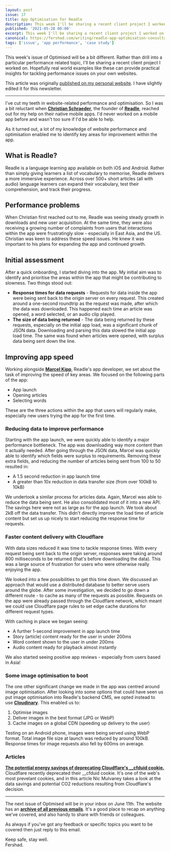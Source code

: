```yaml
---
layout: post
issue: 17
title: App Optimisation for Readle
description: This week I'll be sharing a recent client project I worked on. Hopefully real world examples like these can provide practical insights for tackling performance issues on your own websites.
published: '2021-05-28 00:00'
excerpt: This week I'll be sharing a recent client project I worked on. Hopefully real world examples like these can provide practical insights for tackling performance issues on your own websites.
canonical: https://fershad.com/writing/readle-app-optimisation-consultancy/
tags: ['issue', 'app performance', 'case study']
---
```

<!-- # App Optimisation for Readle -->

This week's issue of Optimised will be a bit different. Rather than drill into a particular performance related topic, I'll be sharing a recent client project I worked on. Hopefully real world examples like these can provide practical insights for tackling performance issues on your own websites.

This article was originally [published on my personal website](https://fershad.com/writing/readle-app-optimisation-consultancy/?utm_source=optimised&utm_medium=website&utm_campaign=cross_publish). I have slightly edited it for this newsletter.

*** 

I've cut my teeth in website-related performance and optimisation. So I was a bit reluctant when **[Christian Schraeder](https://www.linkedin.com/in/christian-w-a04742122/)**, the founder of **[Readle](https://readle-app.com/)**, reached out for my help on their native mobile apps. I'd never worked on a mobile app before and wasn't too sure if I'd be able to help. 

As it turned out, a lot of my knowledge of website performance and optimisation enabled me to identify key areas for improvement within the app.

## What is Readle?

Readle is a language learning app available on both iOS and Android. Rather than simply giving learners a list of vocabulary to memorise, Readle delivers a more immersive experience. Across over 500+ short articles (all with audio) language learners can expand their vocabulary, test their comprehension, and track their progress.

## Performance problems

When Christian first reached out to me, Readle was seeing steady growth in downloads and new user acquisition. At the same time, they were also receiving a growing number of complaints from users that interactions within the app were frustratingly slow - especially in East Asia, and the US. Christian was keen to address these speed issues. He knew it was important to his plans for expanding the app and continued growth.

## Initial assessment

After a quick onboarding, I started diving into the app. My initial aim was to identify and prioritise the areas within the app that might be contributing to slowness. Two things stood out:

- **Response times for data requests** - Requests for data inside the app were being sent back to the origin server on every request. This created around a one-second roundtrip as the request was made, after which the data was downloaded. This happened each time an article was opened, a word selected, or an audio clip played.
- **The size of data being returned** - The data being returned by these requests, especially on the initial app load, was a significant chunk of JSON data. Downloading and parsing this data slowed the initial app load time. The same was found when articles were opened, with surplus data being sent down the line.

## Improving app speed

Working alongside **[Marcel Kipp](https://www.linkedin.com/in/marcel-kipp-6011691b5/)**, Readle's app developer, we set about the task of improving the speed of key areas. We focused on the following parts of the app:

- App launch
- Opening articles
- Selecting words

These are the three actions within the app that users will regularly make, especially new users trying the app for the first time.

### Reducing data to improve performance

Starting with the app launch, we were quickly able to identify a major performance bottleneck. The app was downloading way more content than it actually needed. After going through the JSON data, Marcel was quickly able to identify which fields were surplus to requirements. Removing these extra fields, and reducing the number of articles being sent from 100 to 50 resulted in:

- A 1.5 second reduction in app launch time
- A greater than 10x reduction in data transfer size (from over 100kB to 10kB)

We undertook a similar process for articles data. Again, Marcel was able to reduce the data being sent. He also consolidated most of it into a new API. The savings here were not as large as for the app launch. We took about 2kB off the data transfer. This didn't directly improve the load time of article content but set us up nicely to start reducing the response time for requests.

### Faster content delivery with Cloudflare

With data sizes reduced it was time to tackle response times. With every request being sent back to the origin server, responses were taking around 800 milliseconds to be returned (that's before downloading the data). This was a large source of frustration for users who were otherwise really enjoying the app.

We looked into a few possibilities to get this time down. We discussed an approach that would use a distributed database to better serve users around the globe. After some investigation, we decided to go down a different route - to cache as many of the requests as possible. Requests on the app were already passed through the Cloudflare network, which meant we could use Cloudflare page rules to set edge cache durations for different request types.

With caching in place we began seeing:

- A further 1-second improvement in app launch time
- Story (article) content ready for the user in under 200ms
- Word content shown to the user in under 200ms
- Audio content ready for playback almost instantly

We also started seeing positive app reviews - especially from users based in Asia!

### Some image optimisation to boot

The one other significant change we made in the app was centred around image optimisation. After looking into some options that could have seen us put image optimisation into Readle's backend CMS, we opted instead to use **[Cloudinary](https://cloudinary.com/invites/lpov9zyyucivvxsnalc5/dyg8fkjzrzhfeiqce9nl)**. This enabled us to:

1. Optimise images
2. Deliver images in the best format (JPG or WebP)
3. Cache images on a global CDN (speeding up delivery to the user)

Testing on an Android phone, images were being served using WebP format. Total image file size at launch was reduced by around 100kB. Response times for image requests also fell by 600ms on average.

### Articles

**[The potential energy savings of deprecating Cloudflare's __cfduid cookie.](https://notes.normally.com/the-energy-impact-of-deprecating-cfduid/)**  
Cloudflare recently deprecated their __cfduid cookie. It's one of the web's most prevelant cookies, and in this article Nic Mulvaney takes a look at the data savings and potential CO2 reductions resulting from Cloudflare's decision.

***

The next issue of Optimised will be in your inbox on June 11th. The website has an **[archive of all previous emails](https://optimised.email/)**. It's a good place to recap on anything we've covered, and also handy to share with friends or colleagues.

As always if you've got any feedback or specific topics you want to be covered then just reply to this email.

Keep safe, stay well.  
Fershad.